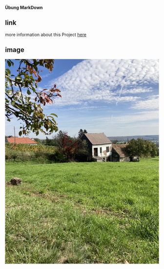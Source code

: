 **Übung MarkDown**
## link 
more information about this Project [here](https://github.com/newmomav/test1/edit/main/README.md)

## image
![github-git](thumbnail_IMG_2991.jpg)
